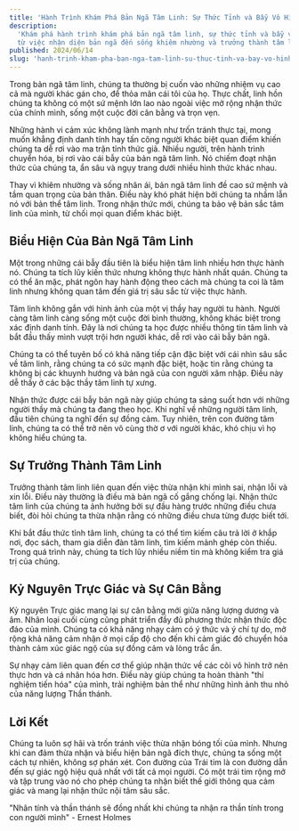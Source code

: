 ```yaml
---
title: 'Hành Trình Khám Phá Bản Ngã Tâm Linh: Sự Thức Tỉnh và Bẫy Vô Hình'
description:
  'Khám phá hành trình khám phá bản ngã tâm linh, sự thức tỉnh và bẫy vô hình,
  từ việc nhận diện bản ngã đến sống khiêm nhường và trưởng thành tâm linh.'
published: 2024/06/14
slug: 'hanh-trinh-kham-pha-ban-nga-tam-linh-su-thuc-tinh-va-bay-vo-hinh'
---
```


Trong bản ngã tâm linh, chúng ta thường bị cuốn vào những nhiệm vụ cao cả mà
người khác gán cho, để thỏa mãn cái tôi của họ. Thực chất, linh hồn chúng ta
không có một sứ mệnh lớn lao nào ngoài việc mở rộng nhận thức của chính mình,
sống một cuộc đời cân bằng và trọn vẹn.

Những hành vi cảm xúc không lành mạnh như trốn tránh thực tại, mong muốn khẳng
định danh tính hay tấn công người khác biệt quan điểm khiến chúng ta dễ rơi vào
ma trận tỉnh thức giả. Nhiều người, trên hành trình chuyển hóa, bị rơi vào cái
bẫy của bản ngã tâm linh. Nó chiếm đoạt nhận thức của chúng ta, ẩn sâu và ngụy
trang dưới nhiều hình thức khác nhau.

Thay vì khiêm nhường và sống nhân ái, bản ngã tâm linh đề cao sứ mệnh và tầm
quan trọng của bản thân. Điều này khó phát hiện bởi chúng ta nhầm lẫn nó với bản
thể tâm linh. Trong nhận thức mới, chúng ta bảo vệ bản sắc tâm linh của mình, từ
chối mọi quan điểm khác biệt.

## Biểu Hiện Của Bản Ngã Tâm Linh

Một trong những cái bẫy đầu tiên là biểu hiện tâm linh nhiều hơn thực hành nó.
Chúng ta tích lũy kiến thức nhưng không thực hành nhất quán. Chúng ta có thể ăn
mặc, phát ngôn hay hành động theo cách mà chúng ta coi là tâm linh nhưng không
quan tâm đến giá trị sâu sắc từ việc thực hành.

Tâm linh không gắn với hình ảnh của một vị thầy hay người tu hành. Người càng
tâm linh càng sống một cuộc đời bình thường, không khác biệt trong xác định danh
tính. Đây là nơi chúng ta học được nhiều thông tin tâm linh và bắt đầu thấy mình
vượt trội hơn người khác, dễ rơi vào cái bẫy bản ngã.

Chúng ta có thể tuyên bố có khả năng tiếp cận đặc biệt với cái nhìn sâu sắc về
tâm linh, rằng chúng ta có sức mạnh đặc biệt, hoặc tin rằng chúng ta không bị
các khuynh hướng và bản ngã của con người xâm nhập. Điều này dễ thấy ở các bậc
thầy tâm linh tự xưng.

Nhận thức được cái bẫy bản ngã này giúp chúng ta sáng suốt hơn với những người
thầy mà chúng ta đang theo học. Khi nghĩ về những người tâm linh, đầu tiên chúng
ta nghĩ đến sự đồng cảm. Tuy nhiên, trên con đường tâm linh, chúng ta có thể trở
nên vô cùng thờ ơ với người khác, khó chịu vì họ không hiểu chúng ta.

## Sự Trưởng Thành Tâm Linh

Trưởng thành tâm linh liên quan đến việc thừa nhận khi mình sai, nhận lỗi và xin
lỗi. Điều này thường là điều mà bản ngã cố gắng chống lại. Nhận thức tâm linh
của chúng ta ảnh hưởng bởi sự đầu hàng trước những điều chưa biết, đòi hỏi chúng
ta thừa nhận rằng có những điều chưa từng được biết tới.

Khi bắt đầu thức tỉnh tâm linh, chúng ta có thể tìm kiếm câu trả lời ở khắp nơi,
đọc sách, tham gia diễn đàn tâm linh, tìm kiếm mảnh ghép còn thiếu. Trong quá
trình này, chúng ta tích lũy nhiều niềm tin mà không kiểm tra giá trị của chúng.

## Kỷ Nguyên Trực Giác và Sự Cân Bằng

Kỷ nguyên Trực giác mang lại sự cân bằng mới giữa năng lượng dương và âm. Nhân
loại cuối cùng cũng phát triển đầy đủ phương thức nhận thức độc đáo của mình.
Chúng ta có khả năng nhạy cảm có ý thức và ý chí tự do, mở rộng khả năng cảm
nhận ở mọi cấp độ cho đến khi cảm giác đó chuyển hóa thành cảm xúc giác ngộ của
sự đồng cảm và lòng trắc ẩn.

Sự nhạy cảm liên quan đến cơ thể giúp nhận thức về các cõi vô hình trở nên thực
hơn và cá nhân hóa hơn. Điều này giúp chúng ta hoàn thành "thí nghiệm tiến hóa"
của mình, trải nghiệm bản thể như những hình ảnh thu nhỏ của năng lượng Thần
thánh.

## Lời Kết

Chúng ta luôn sợ hãi và trốn tránh việc thừa nhận bóng tối của mình. Nhưng khi
can đảm thừa nhận và biểu hiện bản ngã đích thực, chúng ta sống một cách tự
nhiên, không sợ phán xét. Con đường của Trái tim là con đường dẫn đến sự giác
ngộ hiệu quả nhất với tất cả mọi người. Có một trái tim rộng mở và tập trung vào
nó cho phép chúng ta nhận biết thế giới thông qua cảm giác và mang lại nhận thức
nội tâm sâu sắc.

"Nhân tính và thần thánh sẽ đồng nhất khi chúng ta nhận ra thần tính trong con
người mình" - Ernest Holmes

